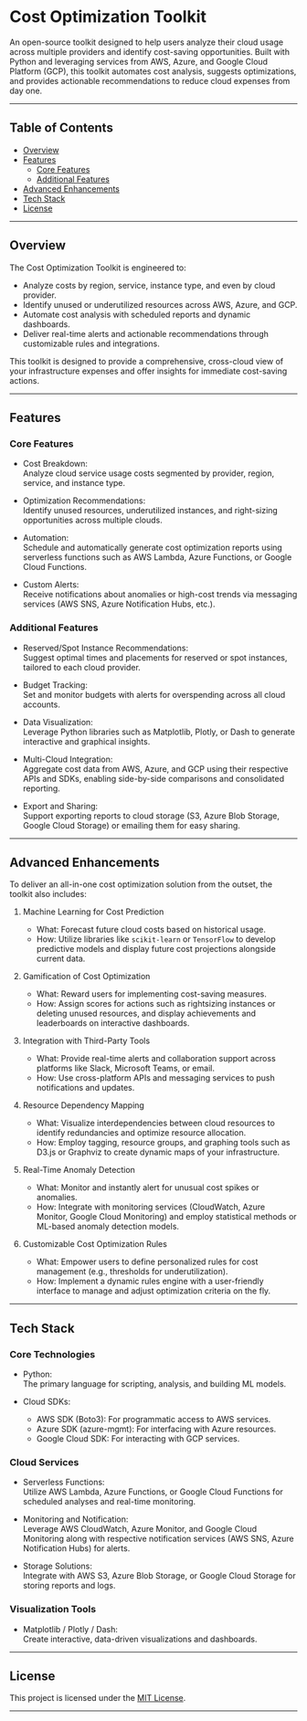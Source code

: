 # Cost Optimization Toolkit

An open-source toolkit designed to help users analyze their cloud usage across multiple providers and identify cost-saving opportunities. Built with Python and leveraging services from AWS, Azure, and Google Cloud Platform (GCP), this toolkit automates cost analysis, suggests optimizations, and provides actionable recommendations to reduce cloud expenses from day one.

---

## Table of Contents

- [Overview](#overview)
- [Features](#features)
  - [Core Features](#core-features)
  - [Additional Features](#additional-features)
- [Advanced Enhancements](#advanced-enhancements)
- [Tech Stack](#tech-stack)
- [License](#license)

---

## Overview

The Cost Optimization Toolkit is engineered to:
- Analyze costs by region, service, instance type, and even by cloud provider.
- Identify unused or underutilized resources across AWS, Azure, and GCP.
- Automate cost analysis with scheduled reports and dynamic dashboards.
- Deliver real-time alerts and actionable recommendations through customizable rules and integrations.

This toolkit is designed to provide a comprehensive, cross-cloud view of your infrastructure expenses and offer insights for immediate cost-saving actions.

---

## Features

### Core Features

- Cost Breakdown:  
  Analyze cloud service usage costs segmented by provider, region, service, and instance type.

- Optimization Recommendations:  
  Identify unused resources, underutilized instances, and right-sizing opportunities across multiple clouds.

- Automation:  
  Schedule and automatically generate cost optimization reports using serverless functions such as AWS Lambda, Azure Functions, or Google Cloud Functions.

- Custom Alerts:  
  Receive notifications about anomalies or high-cost trends via messaging services (AWS SNS, Azure Notification Hubs, etc.).

### Additional Features

- Reserved/Spot Instance Recommendations:  
  Suggest optimal times and placements for reserved or spot instances, tailored to each cloud provider.

- Budget Tracking:  
  Set and monitor budgets with alerts for overspending across all cloud accounts.

- Data Visualization:  
  Leverage Python libraries such as Matplotlib, Plotly, or Dash to generate interactive and graphical insights.

- Multi-Cloud Integration:  
  Aggregate cost data from AWS, Azure, and GCP using their respective APIs and SDKs, enabling side-by-side comparisons and consolidated reporting.

- Export and Sharing:  
  Support exporting reports to cloud storage (S3, Azure Blob Storage, Google Cloud Storage) or emailing them for easy sharing.

---

## Advanced Enhancements

To deliver an all-in-one cost optimization solution from the outset, the toolkit also includes:

1. Machine Learning for Cost Prediction  
   - What: Forecast future cloud costs based on historical usage.  
   - How: Utilize libraries like `scikit-learn` or `TensorFlow` to develop predictive models and display future cost projections alongside current data.

2. Gamification of Cost Optimization  
   - What: Reward users for implementing cost-saving measures.  
   - How: Assign scores for actions such as rightsizing instances or deleting unused resources, and display achievements and leaderboards on interactive dashboards.

3. Integration with Third-Party Tools  
   - What: Provide real-time alerts and collaboration support across platforms like Slack, Microsoft Teams, or email.  
   - How: Use cross-platform APIs and messaging services to push notifications and updates.

4. Resource Dependency Mapping  
   - What: Visualize interdependencies between cloud resources to identify redundancies and optimize resource allocation.  
   - How: Employ tagging, resource groups, and graphing tools such as D3.js or Graphviz to create dynamic maps of your infrastructure.

5. Real-Time Anomaly Detection  
   - What: Monitor and instantly alert for unusual cost spikes or anomalies.  
   - How: Integrate with monitoring services (CloudWatch, Azure Monitor, Google Cloud Monitoring) and employ statistical methods or ML-based anomaly detection models.

6. Customizable Cost Optimization Rules  
   - What: Empower users to define personalized rules for cost management (e.g., thresholds for underutilization).  
   - How: Implement a dynamic rules engine with a user-friendly interface to manage and adjust optimization criteria on the fly.

---

## Tech Stack

### Core Technologies

- Python:  
  The primary language for scripting, analysis, and building ML models.

- Cloud SDKs:  
  - AWS SDK (Boto3): For programmatic access to AWS services.  
  - Azure SDK (azure-mgmt): For interfacing with Azure resources.  
  - Google Cloud SDK: For interacting with GCP services.

### Cloud Services

- Serverless Functions:  
  Utilize AWS Lambda, Azure Functions, or Google Cloud Functions for scheduled analyses and real-time monitoring.

- Monitoring and Notification:  
  Leverage AWS CloudWatch, Azure Monitor, and Google Cloud Monitoring along with respective notification services (AWS SNS, Azure Notification Hubs) for alerts.

- Storage Solutions:  
  Integrate with AWS S3, Azure Blob Storage, or Google Cloud Storage for storing reports and logs.

### Visualization Tools

- Matplotlib / Plotly / Dash:  
  Create interactive, data-driven visualizations and dashboards.

---

## License

This project is licensed under the [MIT License](LICENSE).

---